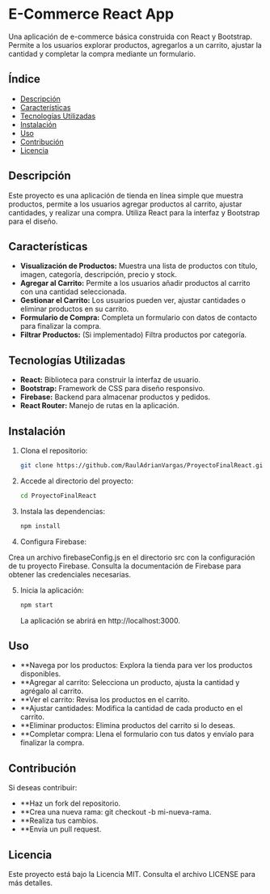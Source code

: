 # E-Commerce React App

Una aplicación de e-commerce básica construida con React y Bootstrap. Permite a los usuarios explorar productos, agregarlos a un carrito, ajustar la cantidad y completar la compra mediante un formulario.

## Índice

- [Descripción](#descripción)
- [Características](#características)
- [Tecnologías Utilizadas](#tecnologías-utilizadas)
- [Instalación](#instalación)
- [Uso](#uso)
- [Contribución](#contribución)
- [Licencia](#licencia)

## Descripción

Este proyecto es una aplicación de tienda en línea simple que muestra productos, permite a los usuarios agregar productos al carrito, ajustar cantidades, y realizar una compra. Utiliza React para la interfaz y Bootstrap para el diseño.

## Características

- **Visualización de Productos:** Muestra una lista de productos con título, imagen, categoría, descripción, precio y stock.
- **Agregar al Carrito:** Permite a los usuarios añadir productos al carrito con una cantidad seleccionada.
- **Gestionar el Carrito:** Los usuarios pueden ver, ajustar cantidades o eliminar productos en su carrito.
- **Formulario de Compra:** Completa un formulario con datos de contacto para finalizar la compra.
- **Filtrar Productos:** (Si implementado) Filtra productos por categoría.

## Tecnologías Utilizadas

- **React:** Biblioteca para construir la interfaz de usuario.
- **Bootstrap:** Framework de CSS para diseño responsivo.
- **Firebase:** Backend para almacenar productos y pedidos.
- **React Router:** Manejo de rutas en la aplicación.

## Instalación

1. Clona el repositorio:

   ```bash
   git clone https://github.com/RaulAdrianVargas/ProyectoFinalReact.git

   ```

2. Accede al directorio del proyecto:

   ```bash
   cd ProyectoFinalReact

   ```

3. Instala las dependencias:

   ```bash
   npm install
   ```

4. Configura Firebase:

Crea un archivo firebaseConfig.js en el directorio src con la configuración de tu proyecto Firebase. Consulta la documentación de Firebase para obtener las credenciales necesarias.

5. Inicia la aplicación:

   ```bash
   npm start
   ```

   La aplicación se abrirá en http://localhost:3000.

## Uso

- \*\*Navega por los productos: Explora la tienda para ver los productos disponibles.
- \*\*Agregar al carrito: Selecciona un producto, ajusta la cantidad y agrégalo al carrito.
- \*\*Ver el carrito: Revisa los productos en el carrito.
- \*\*Ajustar cantidades: Modifica la cantidad de cada producto en el carrito.
- \*\*Eliminar productos: Elimina productos del carrito si lo deseas.
- \*\*Completar compra: Llena el formulario con tus datos y envíalo para finalizar la compra.

## Contribución

Si deseas contribuir:

- \*\*Haz un fork del repositorio.
- \*\*Crea una nueva rama: git checkout -b mi-nueva-rama.
- \*\*Realiza tus cambios.
- \*\*Envía un pull request.

## Licencia

Este proyecto está bajo la Licencia MIT. Consulta el archivo LICENSE para más detalles.

```

```
